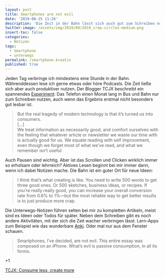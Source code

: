 ```yaml
---
layout: post
title: Smartphones are not evil
date: '2019-08-25 11:26'
description: 'Die Zeit in der Bahn lässt sich auch gut zum Schreiben nutzen. Nicht das Smartphone ist das Problem, sondern das Konsumieren.'
twitter-image: /assets/img/2019/09/2019_crop-circles-medium.png
insert-toc: false
categories:
  - Notizen
tags:
  - Smartphone
  - unterwegs
permalink: /smartphone-kreativ
published: true
---
```


Jeden Tag verbringe ich mindestens eine Stunde in der Bahn. Währenddessen lese ich gerne etwas oder höre Podcasts. Die Zeit ließe sich aber auch produktiver nutzen. Der Blogger TCJX beschreibt ein spannendes [Experiment](https://tjcx.me/posts/consumption-distraction/): Das Telefon einen Monat lang in Bus und Bahn nur zum Schreiben nutzen, auch wenn das Ergebnis erstmal nicht besonders gut lesbar ist.

> But the real tragedy of modern technology is that it’s turned us into consumers.<br> 
> [...]<br>
> We treat information as necessarily good, and comfort ourselves with the feeling that whatever article or newsletter we waste our time with is actually good for us. We equate reading with self improvement, even though we forget most of what we’ve read, and what we remember isn’t useful.


Auch Pausen sind wichtig. Aber ist das Scrollen und Clicken wirklich immer so erholsam oder lehrreich? Aktives Lesen beginnt bei mir immer dann, wenn ich dabei Notizen mache. Die Bahn ist ein guter Ort für neue Ideen:

> I think that’s what creating is like. You need to write 500 words to get three good ones. Or 500 sketches, business ideas, or recipes. If you’re really really good, you can increase your overall conversion rate from 0.6% to 1%—but the most reliable way to get better results is to just produce more crap.

 Die Unterwegs-Notizen führen selten bei mir zu kompletten Artikeln, meist sind es Ideen oder Todos für später. Neben dem Schreiben gibt es noch andere Aktivitäten, mit der sich die Zeit wacher verbringen lässt. Lern-Apps zum Beispiel wie das wunderbare [Anki](https://apps.ankiweb.net/). Oder mal nur aus dem Fenster schauen.
 
 > Smartphones, I’ve decided, are not evil. This entire essay was composed on an iPhone. What’s evil is passive consumption, in all its forms.

+1
 
 <a href="https://tjcx.me/posts/consumption-distraction/">TCJX: Consume less, create more</a>
